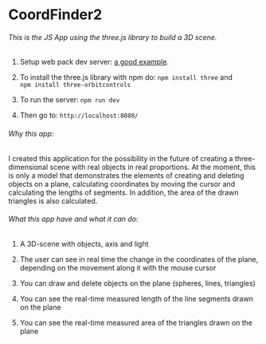 # CoordFinder2
###### This is the JS App using the three.js library to build a 3D scene.  

1. Setup web pack dev server: [a good example](https://imranhsayed.medium.com/webpack-dev-server-b1010d01dba5).

2. To install the three.js library with npm do: `npm install three` and `npm install three-orbitcontrols`

3. To run the server: `npm run dev`

4. Then go to: `http://localhost:8080/`

###### Why this app:

I created this application for the possibility in the future of creating a three-dimensional scene with real objects in real proportions.  At the moment, this is only a model that demonstrates the elements of creating and deleting objects on a plane, calculating coordinates by moving the cursor and calculating the lengths of segments. In addition, the area of the drawn triangles is also calculated.

###### What this app have and what it can do:

1. A 3D-scene with objects, axis and light

2. The user can see in real time the change in the coordinates of the plane, depending on the movement along it with the mouse cursor

3. You can draw and delete objects on the plane (spheres, lines, triangles)

4. You can see the real-time measured length of the line segments drawn on the plane

5. You can see the real-time measured area of the triangles drawn on the plane

